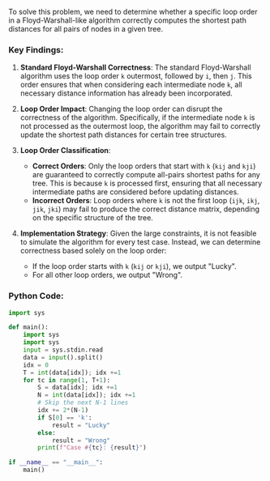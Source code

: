To solve this problem, we need to determine whether a specific loop order in a Floyd-Warshall-like algorithm correctly computes the shortest path distances for all pairs of nodes in a given tree.

### Key Findings:
1. **Standard Floyd-Warshall Correctness**: The standard Floyd-Warshall algorithm uses the loop order `k` outermost, followed by `i`, then `j`. This order ensures that when considering each intermediate node `k`, all necessary distance information has already been incorporated.

2. **Loop Order Impact**: Changing the loop order can disrupt the correctness of the algorithm. Specifically, if the intermediate node `k` is not processed as the outermost loop, the algorithm may fail to correctly update the shortest path distances for certain tree structures.

3. **Loop Order Classification**:
   - **Correct Orders**: Only the loop orders that start with `k` (`kij` and `kji`) are guaranteed to correctly compute all-pairs shortest paths for any tree. This is because `k` is processed first, ensuring that all necessary intermediate paths are considered before updating distances.
   - **Incorrect Orders**: Loop orders where `k` is not the first loop (`ijk`, `ikj`, `jik`, `jki`) may fail to produce the correct distance matrix, depending on the specific structure of the tree.

4. **Implementation Strategy**: Given the large constraints, it is not feasible to simulate the algorithm for every test case. Instead, we can determine correctness based solely on the loop order:
   - If the loop order starts with `k` (`kij` or `kji`), we output "Lucky".
   - For all other loop orders, we output "Wrong".

### Python Code:
```python
import sys

def main():
    import sys
    import sys
    input = sys.stdin.read
    data = input().split()
    idx = 0
    T = int(data[idx]); idx +=1
    for tc in range(1, T+1):
        S = data[idx]; idx +=1
        N = int(data[idx]); idx +=1
        # Skip the next N-1 lines
        idx += 2*(N-1)
        if S[0] == 'k':
            result = "Lucky"
        else:
            result = "Wrong"
        print(f"Case #{tc}: {result}")

if __name__ == "__main__":
    main()
```